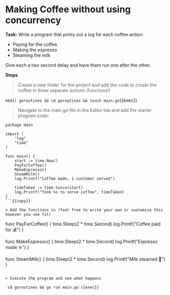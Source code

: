# Making Coffee without using concurrency

**Task:** Write a program that prints out a log for each coffee action:
- Paying for the coffee
- Making the espresso
- Steaming the milk

Give each a two second delay and have them run one after the other.


**Steps**

> Create a new folder for the project and add the code to create the coffee in three separate actions (functions!)

`mkdir goroutines && cd goroutines && touch main.go`{{exec}}

> Navigate to the main.go file in the Editor tab and add the starter program code:

```
package main

import (
	"log"
	"time"
)

func main() {
	start := time.Now()
	PayForCoffee()
	MakeEspresso()
	SteamMilk()
	log.Printf("Coffee made, 1 customer served")

	timeTaken := time.Since(start)
	log.Printf("Took %s to serve coffee", timeTaken)
}
```{{copy}}

> Add the functions in (feel free to write your own or customize this however you see fit)

```
func PayForCoffee() {
	time.Sleep(2 * time.Second)
	log.Printf("Coffee paid for 💰")
}

func MakeEspresso() {
	time.Sleep(2 * time.Second)
	log.Printf("Espresso made ☕️")
}

func SteamMilk() {
	time.Sleep(2 * time.Second)
	log.Printf("Milk steamed 🥛")
}
```{{copy}}

> Execute the program and see what happens

`cd goroutines && go run main.go`{{exec}}